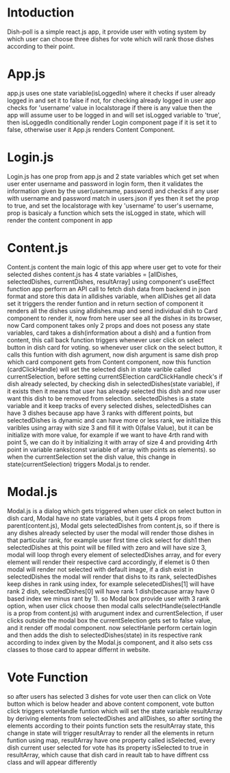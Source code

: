 # Intoduction 
Dish-poll is a simple react.js app, it provide user with voting system by which user can choose three dishes for vote which will rank those dishes according to their point.

# App.js
app.js uses one state variable(isLoggedIn) where it checks if user already logged in and set it to false if not, for checking already logged in user app checks for 'username' value in localstorage if there is any value then the app will assume user to be logged in and will set isLogged variable to 'true', then isLoggedIn conditionally render Login component page if it is set it to false, otherwise user it App.js renders Content Component.

# Login.js
Login.js has one prop from app.js and  2 state variables which get set when user enter username and password in login form, then it validates the information given by the user(username, password) and checks if any user with username and password match in users.json if yes then it set the prop to true, and set the localstorage with key 'username' to user's username,
prop is basicaly a function which sets the isLogged in state, which will render the content component in app 

# Content.js
Content.js content the main logic of this app where user get to vote for their selected dishes content.js has 4 state variables = [allDishes, selectedDishes, currentDishes, resultArray]
using component's useEffect function app perform an API call to fetch dish data from backend in json format and store this data in alldishes variable, when allDishes get all data set it triggers the render funtion and in return section of component it renders all the dishes using alldishes.map
and send individual dish to Card component to render it, now from here user see all the dishes in its browser, now Card component takes only 2 props and does not posess any state variables, card takes a dish(information about a dish) and a funtion from content, this call back function triggers whenever user click on select button in dish card for voting. so whenever user click on the select button, it calls this funtion with dish agrument, now dish argument is same dish prop which card component gets from Content component, now this function (cardClickHandle) will set the selected dish in state varible called currentSelection, before setting currentSElection cardClickHandle check's if dish already selected, by checking dish in selectedDishes(state variable), if it exists then it means that user has already selected this dish and now user want this dish to be removed from selection.
selectedDishes is a state variable and it keep tracks of every selected dishes, selectedDishes can have 3 dishes because app have 3 ranks with different points, but selectedDishes is dynamic and can have more or less rank, we initialize this varibles using array with size 3 and fill it with 0(false Value), but it can be initialize with more value, for example if we want to have 4rth rand with point 5, we can do it by initializing it with array of size 4 and providing 4rth point in variable ranks(const variable of array with points as elements).
so when the currentSelection set the dish value, this change in state(currentSelection) triggers Modal.js to render.



# Modal.js
Modal.js is a dialog which gets triggered when user click on select button in dish card, Modal have no state variables, but it gets 4 props from parent(content.js), Modal gets selectedDishes from content.js, so if there is any dishes already selected by user the modal will render those dishes in that particular rank, for example user first time click select for dish1 then selectedDishes at this point will be filled with zero and will have size 3, modal will loop throgh every element of selectedDishes array, and for every element will render their respective card accordingly, if elemet is 0 then modal will render not selected with default image, if a dish exist in selectedDishes the modal will render that dishs to its rank, selectedDishes keep dishes in rank using index, for example selecetedDishes[1] will have rank 2 dish, selectedDishes[0] will have rank 1 dish(because array have 0 based index we minus rant by 1). so Modal box provide user with 3 rank option, when user click choose then modal calls
selectHandle(selectHandle is a prop from content.js) with arugument index and currentSelection, if user clicks outside the modal box the currentSelection gets set to false value, and it render off modal component.
now selectHanle perform certain login and then adds the dish to selectedDishes(state) in its respective rank according to index given by the Modal.js component, and it also sets css classes to those card to appear differnt in website.


# Vote Function
so after users has selected 3 dishes for vote user then can click on Vote button which is below header and above content component, vote button click triggers voteHandle funtion which will set the state variable resultArray by deriving elements from selectedDishes and allDishes, so after sorting the elements according to their points function sets the resultArray state, this change in state will trigger resultArray to render all the elements in return funtion using map, resultArray have one property called isSelected, every dish current user selected for vote has its property isSelected to true in resultArray, which cause that dish card in reault tab to have diffrent css class and will appear differently



 